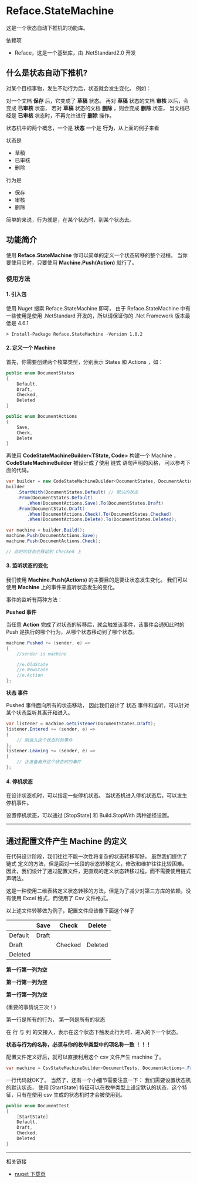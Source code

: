 # Reface.StateMachine

这是一个状态自动下推机的功能库。

依赖项
* Reface，这是一个基础库，由 .NetStandard2.0 开发

## 什么是状态自动下推机?

对某个目标事物，发生不动行为后，状态就会发生变化。
例如：

对一个文档 **保存** 后，它变成了 **草稿** 状态。
再对 **草稿** 状态的文档 **审核** 以后，会变成 **已审核** 状态，
若对 **草稿** 状态的文档 **删除** ，则会变成 **删除** 状态，
当文档已经是 **已审核** 状态时，不再允许进行 **删除** 操作。

状态机中的两个概念，一个是 **状态** 一个是 **行为**，从上面的例子来看

状态是
* 草稿
* 已审核
* 删除

行为是
* 保存
* 审核
* 删除

简单的来说，行为就是，在某个状态时，到某个状态去。

## 功能简介

使用 **Reface.StateMachine** 你可以简单的定义一个状态转移的整个过程。
当你要使用它时，只要使用 **Machine.Push(Action)** 就行了。

### 使用方法

#### 1. 引入包

使用 Nuget 搜索 Reface.StateMachine 即可，
由于 Reface.StateMachine 中有一些使用是使用 .NetStandard 开发的，所以请保证你的 .Net Framework 版本最低是 4.6.1

```shell
> Install-Package Reface.StateMachine -Version 1.0.2
```

#### 2. 定义一个 Machine

首先，你需要创建两个枚举类型，分别表示 States 和 Actions ，如：
```csharp
public enum DocumentStates
{
    Default,
    Draft,
    Checked,
    Deleted
}

public enum DocumentActions
{
    Save,
    Check,
    Delete
}
```

再使用 **CodeStateMachineBuilder<TState, Code>** 构建一个 Machine ，
**CodeStateMachineBuilder** 被设计成了使用 链式 语句声明的风格，
可以参考下面的代码。

```csharp
var builder = new CodeStateMachineBuilder<DocumentStates, DocumentActions>();
builder
    .StartWith(DocumentStates.Default) // 默认的状态
    .From(DocumentStates.Default)
        .When(DocumentActions.Save).To(DocumentStates.Draft)
    .From(DocumentState.Draft)
        .When(DocumentActions.Check).To(DocumentStates.Checked)
        .When(DocumentActions.Delete).To(DocumentStates.Deleted);

var machine = builder.Build();
machine.Push(DocumentActions.Save);
machine.Push(DocumentActions.Check);

// 此时的状态会移动到 Checked 上
```

#### 3. 监听状态的变化

我们使用 **Machine.Push(Actions)** 的主要目的是要让状态发生变化。
我们可以使用 **Machine** 上的事件来监听状态发生的变化。

事件的监听有两种方法：

**Pushed 事件**

当任意 **Action** 完成了对状态的转移后，就会触发该事件，该事件会通知此时的 Push 是执行的哪个行为，从哪个状态移动到了哪个状态。
```csharp
machine.Pushed += (sender, e) => 
{
    //sender is machine

    //e.OldState
    //e.NewState
    //e.Action
};
```

**状态 事件**

Pushed 事件面向所有的状态移动，
因此我们设计了 状态 事件和监听，可以针对某个状态监听其离开和进入。
```csharp
var listener = machine.GetListener(DocumentStates.Draft);
listener.Entered += (sender, e) =>
{
    // 刚进入这个状态时的事件
};
listener.Leaving += (sender, e) =>
{
    // 正准备离开这个状态时的事件
};
```

#### 4. 停机状态

在设计状态机时，可以指定一些停机状态。
当状态机进入停机状态后，可以发生停机事件。

设置停机状态，可以通过 [StopState] 和 Build.StopWith 两种途径设置。


---

## 通过配置文件产生 Machine 的定义

在代码设计阶段，我们往往不能一次性将复杂的状态转移写好。
虽然我们提供了 链式 定义的方法，但是面对一长段的状态转移定义，修改和维护往往比较困难。
因此，我们设计了通过配置文件，更直观的定义状态转移过程，而不需要使用链式声明法。

这是一种使用二维表格定义状态转移的方法，但是为了减少对第三方库的依赖，没有使用 Excel 格式，而使用了 Csv 文件格式。

以上述文件转移做为例子，配置文件应该像下面这个样子

| | Save | Check | Delete |
|---|---|---|---|
| Default | Draft | | |
| Draft | | Checked | Deleted |
| Deleted | | | |

**第一行第一列为空**

**第一行第一列为空**

**第一行第一列为空**

(重要的事情说三次！)

第一行是所有的行为，
第一列是所有的状态

在 行 与 列 的交接入，表示在这个状态下触发此行为时，进入的下一个状态。

**状态与行为的名称，必须与你的枚举类型中的项名称一致 ！！！**

配置文件定义好后，就可以直接利用这个 csv 文件产生 machine 了。

```csharp
var machine = CsvStateMachineBuilder<DocumentTests, DocumentActions>.FromFile(".\1.csv").Build();
```

一行代码就OK了。
当然了，还有一个小细节需要注意一下：
我们需要设置状态机的默认状态，
使用 [StartState] 特征可以在枚举类型上设定默认的状态，这个特征，只有在使用 csv 生成的状态机时才会被使用到。

```csharp
public enum DocumentTest
{
    [StartState]
    Default,
    Draft,
    Checked,
    Deleted
}
```

---

相关链接
* [nuget 下载页](https://www.nuget.org/packages/Reface.StateMachine)